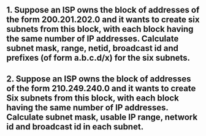 ## 1. Suppose an ISP owns the block of addresses of the form 200.201.202.0 and it wants to create six subnets from this block, with each block having the same number of IP addresses. Calculate subnet mask, range, netid, broadcast id and prefixes (of form a.b.c.d/x) for the six subnets.
## 2. Suppose an ISP owns the block of addresses of the form 210.249.240.0 and it wants to create Six subnets from this block, with each block having the same number of IP addresses. Calculate subnet mask, usable IP range, network id and broadcast id in each subnet.
